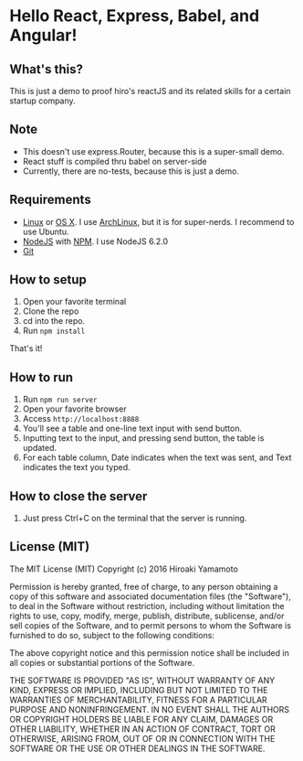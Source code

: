 # Hello React, Express, Babel, and Angular!

## What's this?
This is just a demo to proof hiro's reactJS and its related skills for a
certain startup company.

## Note
* This doesn't use express.Router, because this is a super-small demo.
* React stuff is compiled thru babel on server-side
* Currently, there are no-tests, because this is just a demo.

## Requirements
* [Linux] or [OS X].
  I use [ArchLinux], but it is for super-nerds. I recommend to use Ubuntu.
* [NodeJS] with [NPM]. I use NodeJS 6.2.0
* [Git]

[NodeJS]:https://nodejs.org
[NPM]: https://github.com/npm/npm
[GIT]: https://git-scm.com/
[ArchLinux]: https://www.archlinux.org/
[Linux]: https://en.wikipedia.org/wiki/Linux
[OS X]: http://www.apple.com/osx/

## How to setup
1. Open your favorite terminal
2. Clone the repo
3. cd into the repo.
4. Run `npm install`

That's it!

## How to run
1. Run `npm run server`
2. Open your favorite browser
3. Access `http://localhost:8888`
4. You'll see a table and one-line text input with send button.
5. Inputting text to the input, and pressing send button, the table is updated.
6. For each table column, Date indicates when the text was sent, and Text
  indicates the text you typed.

## How to close the server
1. Just press Ctrl+C on the terminal that the server is running.

## License (MIT)
The MIT License (MIT)
Copyright (c) 2016 Hiroaki Yamamoto

Permission is hereby granted, free of charge, to any person obtaining a copy of this software and associated documentation files (the "Software"), to deal in the Software without restriction, including without limitation the rights to use, copy, modify, merge, publish, distribute, sublicense, and/or sell copies of the Software, and to permit persons to whom the Software is furnished to do so, subject to the following conditions:

The above copyright notice and this permission notice shall be included in all copies or substantial portions of the Software.

THE SOFTWARE IS PROVIDED "AS IS", WITHOUT WARRANTY OF ANY KIND, EXPRESS OR IMPLIED, INCLUDING BUT NOT LIMITED TO THE WARRANTIES OF MERCHANTABILITY, FITNESS FOR A PARTICULAR PURPOSE AND NONINFRINGEMENT. IN NO EVENT SHALL THE AUTHORS OR COPYRIGHT HOLDERS BE LIABLE FOR ANY CLAIM, DAMAGES OR OTHER LIABILITY, WHETHER IN AN ACTION OF CONTRACT, TORT OR OTHERWISE, ARISING FROM, OUT OF OR IN CONNECTION WITH THE SOFTWARE OR THE USE OR OTHER DEALINGS IN THE SOFTWARE.

